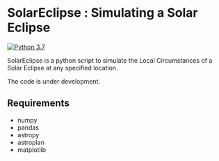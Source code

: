 # SolarEclipse : Simulating a Solar Eclipse #

[![Python 3.7](https://img.shields.io/badge/python-3.7.2-brightgreen.svg)](https://www.python.org/downloads/release/python-372/)

SolarEclipse is a python script to simulate the Local Circumstances of a Solar Eclipse at any specified location.

The code is under development.

Requirements
-------

- numpy
- pandas
- astropy
- astroplan
- matplotlib

